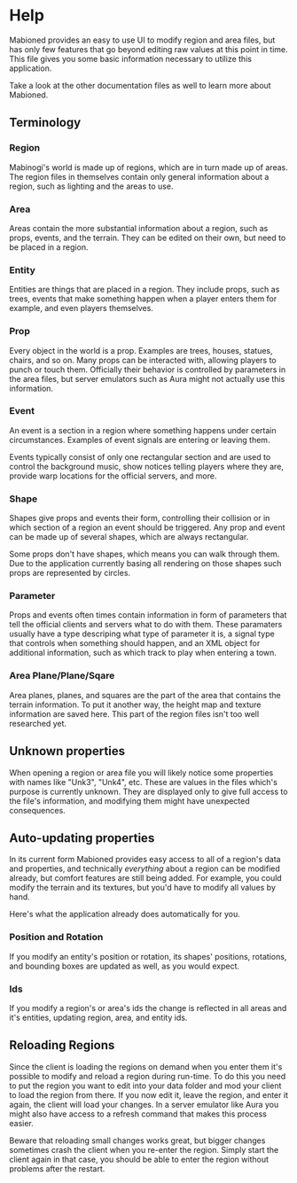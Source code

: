 Help
=============================================================================

Mabioned provides an easy to use UI to modify region and area files,
but has only few features that go beyond editing raw values at this
point in time. This file gives you some basic information necessary
to utilize this application.

Take a look at the other documentation files as well to learn more
about Mabioned.

Terminology
-----------------------------------------------------------------------------

### Region

Mabinogi's world is made up of regions, which are in turn made up of
areas. The region files in themselves contain only general information
about a region, such as lighting and the areas to use.

### Area

Areas contain the more substantial information about a region,
such as props, events, and the terrain. They can be edited on their
own, but need to be placed in a region.

### Entity

Entities are things that are placed in a region. They include props,
such as trees, events that make something happen when a player
enters them for example, and even players themselves.

### Prop

Every object in the world is a prop. Examples are trees, houses, statues,
chairs, and so on. Many props can be interacted with, allowing players
to punch or touch them. Officially their behavior is controlled by
parameters in the area files, but server emulators such as Aura
might not actually use this information.

### Event

An event is a section in a region where something happens under
certain circumstances. Examples of event signals are entering or
leaving them.

Events typically consist of only one rectangular section and are used
to control the background music, show notices telling players where they
are, provide warp locations for the official servers, and more.

### Shape

Shapes give props and events their form, controlling their collision
or in which section of a region an event should be triggered. Any prop
and event can be made up of several shapes, which are always rectangular.

Some props don't have shapes, which means you can walk through them.
Due to the application currently basing all rendering on those
shapes such props are represented by circles.

### Parameter

Props and events often times contain information in form of parameters
that tell the official clients and servers what to do with them.
These paramaters usually have a type descriping what type of parameter
it is, a signal type that controls when something should happen, and an
XML object for additional information, such as which track to play
when entering a town.

### Area Plane/Plane/Sqare

Area planes, planes, and squares are the part of the area that contains
the terrain information. To put it another way, the height map and
texture information are saved here. This part of the region files
isn't too well researched yet.

Unknown properties
-----------------------------------------------------------------------------

When opening a region or area file you will likely notice some properties
with names like "Unk3", "Unk4", etc. These are values in the files which's
purpose is currently unknown. They are displayed only to give full access
to the file's information, and modifying them might have unexpected
consequences.

Auto-updating properties
-----------------------------------------------------------------------------

In its current form Mabioned provides easy access to all of a region's
data and properties, and technically *everything* about a region can
be modified already, but comfort features are still being added.
For example, you could modify the terrain and its textures, but you'd
have to modify all values by hand.

Here's what the application already does automatically for you.

### Position and Rotation

If you modify an entity's position or rotation, its shapes' positions,
rotations, and bounding boxes are updated as well, as you would expect.

### Ids

If you modify a region's or area's ids the change is reflected in all
areas and it's entities, updating region, area, and entity ids.

Reloading Regions
-----------------------------------------------------------------------------

Since the client is loading the regions on demand when you enter them
it's possible to modify and reload a region during run-time. To do this
you need to put the region you want to edit into your data folder and
mod your client to load the region from there. If you now edit it,
leave the region, and enter it again, the client will load your changes.
In a server emulator like Aura you might also have access to a refresh
command that makes this process easier.

Beware that reloading small changes works great, but bigger changes
sometimes crash the client when you re-enter the region. Simply start
the client again in that case, you should be able to enter the region
without problems after the restart.
